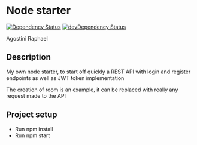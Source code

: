 # Node starter

[![Dependency Status](https://david-dm.org/raphagoo/runningManAPI/status.svg)](https://david-dm.org/raphagoo/runningManAPI#info=dependencies) 
[![devDependency Status](https://david-dm.org/raphagoo/runningManAPI/dev-status.svg)](https://david-dm.org/raphagoo/runningManAPI#info=devDependencies)

Agostini Raphael

## Description

My own node starter, to start off quickly a REST API with login and register endpoints as well as JWT token implementation

The creation of room is an example, it can be replaced with really any request made to the API

## Project setup

- Run npm install
- Run npm start